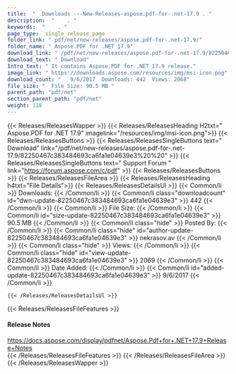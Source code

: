 ```yaml
---
title:  "  Downloads ---New-Releases-aspose.pdf-for-.net-17.9 . " 
description:  "    . " 
keywords:  "    . " 
page_type:  single_release_page
folder_link: " pdf/net/new-releases/aspose.pdf-for-.net-17.9/"
folder_name: " Aspose.PDF for .NET 17.9"
download_link: " /pdf/net/new-releases/aspose.pdf-for-.net-17.9/82250467c383484693ca6fa1e04639e3"
download_text: " Download"
Intro_text: " It contains Aspose.PDF for .NET 17.9 release."
image_link: " https://downloads.aspose.com/resources/img/msi-icon.png"
download_count: "   9/6/2017  Downloads: 442  Views: 2068"
file_size: "  File Size: 90.5 MB "
parent_path: "pdf/net"
section_parent_path: "pdf/net"
weight: 118 
---
```


{{< Releases/ReleasesWapper >}}
  {{< Releases/ReleasesHeading H2txt=" Aspose.PDF for .NET 17.9" imagelink="/resources/img/msi-icon.png">}}
  {{< Releases/ReleasesButtons >}}
    {{< Releases/ReleasesSingleButtons text=" Download" link="/pdf/net/new-releases/aspose.pdf-for-.net-17.9/82250467c383484693ca6fa1e04639e3%20%20" >}}
    {{< Releases/ReleasesSingleButtons text=" Support Forum " link="https://forum.aspose.com/c/pdf" >}}
  {{< Releases/ReleasesButtons >}}
  {{< Releases/ReleasesFileArea >}}
    {{< Releases/ReleasesHeading h4txt="File Details">}}
    {{< Releases/ReleasesDetailsUl >}}
            {{< Common/li  >}} Downloads: {{< /Common/li >}} 
      {{< Common/li class="downloadcount" id="dwn-update-82250467c383484693ca6fa1e04639e3" >}} 442 {{< /Common/li >}} 
      {{< Common/li  >}} File Size: {{< /Common/li >}} 
      {{< Common/li id="size-update-82250467c383484693ca6fa1e04639e3" >}} 90.5 MB {{< /Common/li >}} 
      {{< Common/li  class="hide" >}} Posted By: {{< /Common/li >}} 
      {{< Common/li class="hide" id="author-update-82250467c383484693ca6fa1e04639e3" >}} nekrasov.av {{< /Common/li >}} 
      {{< Common/li class="hide"  >}} Views: {{< /Common/li >}} 
      {{< Common/li class="hide" id="view-update-82250467c383484693ca6fa1e04639e3" >}} 2069 {{< /Common/li >}} 
      {{< Common/li  >}} Date Added: {{< /Common/li >}} 
      {{< Common/li id="added-update-82250467c383484693ca6fa1e04639e3" >}} 9/6/2017 {{< /Common/li >}} 

    {{< /Releases/ReleasesDetailsUl >}}

  {{< Releases/ReleasesFileFeatures >}}
      <h4>Release Notes</h4><div><a href="https://docs.aspose.com/display/pdfnet/Aspose.Pdf+for+.NET+17.9+Release+Notes">https://docs.aspose.com/display/pdfnet/Aspose.Pdf+for+.NET+17.9+Release+Notes</a></div>
  {{< /Releases/ReleasesFileFeatures >}}
 {{< /Releases/ReleasesFileArea >}}
{{< /Releases/ReleasesWapper >}}


